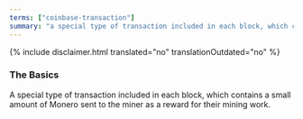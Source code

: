 ```yaml
---
terms: ["coinbase-transaction"]
summary: "a special type of transaction included in each block, which contains a small amount of Monero sent to the miner as a reward for their mining work"
---
```


{% include disclaimer.html translated="no" translationOutdated="no" %}

### The Basics

A special type of transaction included in each block, which contains a small amount of Monero sent to the miner as a reward for their mining work.